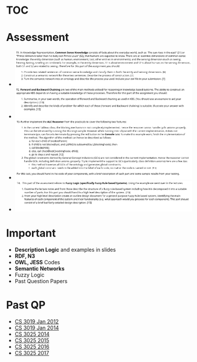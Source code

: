 <!-- TITLE: Knowledge Based Systems -->
<!-- SUBTITLE: A quick summary of Knowledge Based Systems -->


# TOC
# Assessment
* ![Deepinscreenshot Select Area 20181023124901](/uploads/deepinscreenshot-select-area-20181023124901.png "Deepinscreenshot Select Area 20181023124901")
* ![Deepinscreenshot Select Area 20181023124913](/uploads/deepinscreenshot-select-area-20181023124913.png "Deepinscreenshot Select Area 20181023124913")
* ![Deepinscreenshot Select Area 20181023124939](/uploads/deepinscreenshot-select-area-20181023124939.png "Deepinscreenshot Select Area 20181023124939")
* ![Deepinscreenshot Select Area 20181023124949](/uploads/deepinscreenshot-select-area-20181023124949.png "Deepinscreenshot Select Area 20181023124949")
# Important
* **Description Logic** and examples in slides
* **RDF, N3**
* **OWL, JESS** Codes
* **Semantic Networks**
* Fuzzy Logic
* Past Question Papers

# Past QP
* [CS 3019 Jan 2012](/uploads/cs-3019-jan-2012.pdf "Cs 3019 Jan 2012")
* [CS 3019 Jan 2014](/uploads/cs-3019-jan-2014.pdf "Cs 3019 Jan 2014")
* [CS 3025 2014](/uploads/cs-3025-2014.pdf "Cs 3025 2014")
* [CS 3025 2015](/uploads/cs-3025-2015.pdf "Cs 3025 2015")
* [CS 3025 2016](/uploads/cs-3025-2016.pdf "Cs 3025 2016")
* [CS 3025 2017](/uploads/cs-3025-2017.pdf "Cs 3025 2017")